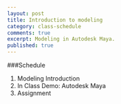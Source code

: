 ```yaml
---
layout: post
title: Introduction to modeling
category: class-schedule
comments: true
excerpt: Modeling in Autodesk Maya.
published: true
---
```



###Schedule

1. Modeling Introduction
5. In Class Demo: Autodesk Maya
6. Assignment
